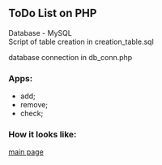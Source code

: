 ## ToDo List on PHP  
  

Database - MySQL  
Script of table creation in creation_table.sql  
  
database connection in db_conn.php  
  
### Apps:  
- add;
- remove;
- check;
  
### How it looks like:  
  
[main page](./screenshot/main_page.png)  
  
